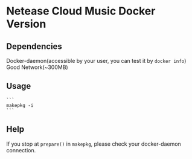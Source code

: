 # Netease Cloud Music Docker Version

## Dependencies

Docker-daemon(accessible by your user, you can test it by `docker info`)
Good Network(~300MB)

## Usage

    ```
    makepkg -i
    ```

## Help

If you stop at `prepare()` in `makepkg`, please check your docker-daemon connection.

